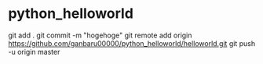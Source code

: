 # python_helloworld
git add .
git commit -m "hogehoge"
git remote add origin https://github.com/ganbaru00000/python_helloworld/helloworld.git
git push -u origin master
